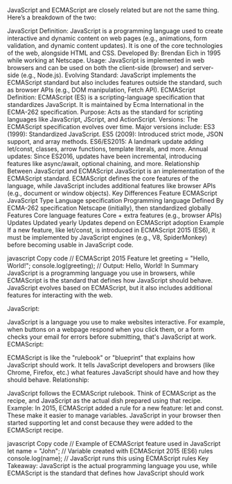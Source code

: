 JavaScript and ECMAScript are closely related but are not the same thing. Here’s a breakdown of the two:

JavaScript
Definition: JavaScript is a programming language used to create interactive and dynamic content on web pages (e.g., animations, form validation, and dynamic content updates). It is one of the core technologies of the web, alongside HTML and CSS.
Developed By: Brendan Eich in 1995 while working at Netscape.
Usage: JavaScript is implemented in web browsers and can be used on both the client-side (browser) and server-side (e.g., Node.js).
Evolving Standard: JavaScript implements the ECMAScript standard but also includes features outside the standard, such as browser APIs (e.g., DOM manipulation, Fetch API).
ECMAScript
Definition: ECMAScript (ES) is a scripting-language specification that standardizes JavaScript. It is maintained by Ecma International in the ECMA-262 specification.
Purpose: Acts as the standard for scripting languages like JavaScript, JScript, and ActionScript.
Versions: The ECMAScript specification evolves over time. Major versions include:
ES3 (1999): Standardized JavaScript.
ES5 (2009): Introduced strict mode, JSON support, and array methods.
ES6/ES2015: A landmark update adding let/const, classes, arrow functions, template literals, and more.
Annual updates: Since ES2016, updates have been incremental, introducing features like async/await, optional chaining, and more.
Relationship Between JavaScript and ECMAScript
JavaScript is an implementation of the ECMAScript standard.
ECMAScript defines the core features of the language, while JavaScript includes additional features like browser APIs (e.g., document or window objects).
Key Differences
Feature	ECMAScript	JavaScript
Type	Language specification	Programming language
Defined By	ECMA-262 specification	Netscape (initially), then standardized globally
Features	Core language features	Core + extra features (e.g., browser APIs)
Updates	Updated yearly	Updates depend on ECMAScript adoption
Example
If a new feature, like let/const, is introduced in ECMAScript 2015 (ES6), it must be implemented by JavaScript engines (e.g., V8, SpiderMonkey) before becoming usable in JavaScript code.

javascript
Copy code
// ECMAScript 2015 Feature
let greeting = "Hello, World!";
console.log(greeting); // Output: Hello, World!
In Summary
JavaScript is a programming language you use in browsers, while ECMAScript is the standard that defines how JavaScript should behave.
JavaScript evolves based on ECMAScript, but it also includes additional features for interacting with the web.


JavaScript:

JavaScript is a language you use to make websites interactive.
For example, when buttons on a webpage respond when you click them, or a form checks your email for errors before submitting, that's JavaScript at work.
ECMAScript:

ECMAScript is like the "rulebook" or "blueprint" that explains how JavaScript should work.
It tells JavaScript developers and browsers (like Chrome, Firefox, etc.) what features JavaScript should have and how they should behave.
Relationship:

JavaScript follows the ECMAScript rulebook.
Think of ECMAScript as the recipe, and JavaScript as the actual dish prepared using that recipe.
Example:
In 2015, ECMAScript added a rule for a new feature: let and const. These make it easier to manage variables. JavaScript in your browser then started supporting let and const because they were added to the ECMAScript recipe.

javascript
Copy code
// Example of ECMAScript feature used in JavaScript
let name = "John"; // Variable created with ECMAScript 2015 (ES6) rules
console.log(name); // JavaScript runs this using ECMAScript rules
Key Takeaway:
JavaScript is the actual programming language you use, while ECMAScript is the standard that defines how JavaScript should work